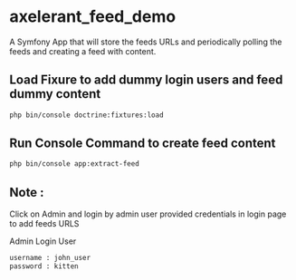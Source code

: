 # axelerant_feed_demo
A Symfony App that will store the feeds URLs and periodically polling the feeds and creating a feed with content.


Load Fixure to add dummy login users and feed dummy content
------------
```bash 
php bin/console doctrine:fixtures:load
```

Run Console Command to create feed content
------------
```bash 
php bin/console app:extract-feed
```


Note : 
------------
Click on Admin and login by admin user provided credentials in login page to add feeds URLS

Admin Login User
```bash
username : john_user
password : kitten
```